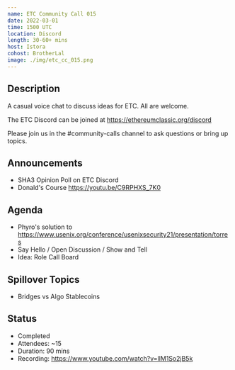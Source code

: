 ```yaml
---
name: ETC Community Call 015
date: 2022-03-01
time: 1500 UTC
location: Discord
length: 30-60+ mins
host: Istora
cohost: BrotherLal
image: ./img/etc_cc_015.png
---
```


## Description

A casual voice chat to discuss ideas for ETC. All are welcome.

The ETC Discord can be joined at https://ethereumclassic.org/discord

Please join us in the #community-calls channel to ask questions or bring up topics.

## Announcements

- SHA3 Opinion Poll on ETC Discord
- Donald's Course https://youtu.be/C9RPHXS_7K0

## Agenda

- Phyro's solution to https://www.usenix.org/conference/usenixsecurity21/presentation/torres
- Say Hello / Open Discussion / Show and Tell
- Idea: Role Call Board

## Spillover Topics

- Bridges vs Algo Stablecoins

## Status

- Completed
- Attendees: ~15
- Duration: 90 mins
- Recording: https://www.youtube.com/watch?v=llM1So2jB5k
